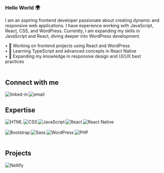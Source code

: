 ### Hello World 🌍

I am an aspiring frontend developer passionate about creating dynamic and responsive web applications. 
I have experience working with JavaScript, React, CSS, and WordPress.
Currently, I am expanding my skills in JavaScript and React, diving deeper into WordPress development.
<!-- Currently, I am expanding my skills in TypeScript and diving deeper into React Native for mobile development. -->
  •	🎯 Working on frontend projects using React and WordPress<br>
  •	📘 Learning TypeScript and advanced concepts in React Native<br>
  •	🌱 Expanding my knowledge in responsive design and UI/UX best practices<br>
<br>
## Connect with me
[<img align="left" alt="linked-in" src="https://img.shields.io/badge/linkedin-%230077B5.svg?&style=for-the-badge&logo=linkedin&logoColor=white" />](https://www.linkedin.com/in/tomasz-białkowski-0282a5146)
[<img align="left" alt="email" src="https://img.shields.io/badge/email-%23D14836.svg?&style=for-the-badge&logo=gmail&logoColor=white" />](mailto:tomaszbialkowski78@gmail.com)
<br>

## Expertise
<img align="left" alt="HTML" src="https://img.shields.io/badge/HTML-%23E34F26?style=for-the-badge&logo=html5&logoColor=white" /><img align="left" alt="CSS" src="https://img.shields.io/badge/CSS-%231572B6?style=for-the-badge&logo=css3&logoColor=white" /><img align="left" alt="JavaScript" src="https://img.shields.io/badge/JavaScript-%23F7DF1E?style=for-the-badge&logo=javascript&logoColor=black" /><img align="left" alt="React" src="https://img.shields.io/badge/React-%2320232A?style=for-the-badge&logo=react&logoColor=%2361DAFB" /><img align="left" alt="React Native" src="https://img.shields.io/badge/React%20Native-%2320232A?style=for-the-badge&logo=react&logoColor=%2361DAFB" /><br><br><img align="left" alt="Bootstrap" src="https://img.shields.io/badge/Bootstrap-%23563D7C?style=for-the-badge&logo=bootstrap&logoColor=white" /><img align="left" alt="Sass" src="https://img.shields.io/badge/Sass-%23CC6699?style=for-the-badge&logo=sass&logoColor=white" /><img align="left" alt="WordPress" src="https://img.shields.io/badge/WordPress-%2321759B?style=for-the-badge&logo=wordpress&logoColor=white" /><img align="left" alt="PHP" src="https://img.shields.io/badge/PHP-%23777BB4?style=for-the-badge&logo=php&logoColor=white" />
<br>
<br>
## Projects
[<img align="left" alt="Netlify" src="https://img.shields.io/badge/Enjoystick-%2300C7B7.svg?&style=for-the-badge&logo=netlify&logoColor=white" />](https://enjs.netlify.app/)
